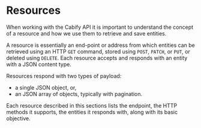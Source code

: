 # Resources

When working with the Cabify API it is important to understand the concept of a resource and how we use them to retrieve and save entities.

A resource is essentially an end-point or address from which entities can be retrieved using an HTTP `GET` command, stored using `POST`, `PATCH`, or `PUT`, or deleted using `DELETE`. Each resource accepts and responds with an entity with a JSON content type.

Resources respond with two types of payload:

 * a single JSON object, or,
 * an JSON array of objects, typically with pagination. 

Each resource described in this sections lists the endpoint, the HTTP methods it supports, the entities it responds with, along with its basic objective.


